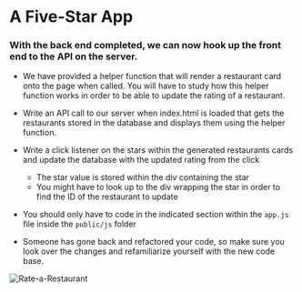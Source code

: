 # A Five-Star App

### With the back end completed, we can now hook up the front end to the API on the server.

* We have provided a helper function that will render a restaurant card onto the page when called. You will have to study how this helper function works in order to be able to update the rating of a restaurant.

* Write an API call to our server when index.html is loaded that gets the restaurants stored in the database and displays them using the helper function.

* Write a click listener on the stars within the generated restaurants cards and update the database with the updated rating from the click
    * The star value is stored within the div containing the star
    * You might have to look up to the div wrapping the star in order to find the ID of the restaurant to update

* You should only have to code in the indicated section within the `app.js` file inside the `public/js` folder

* Someone has gone back and refactored your code, so make sure you look over the changes and refamiliarize yourself with the new code base.

![Rate-a-Restaurant](public/images/Rate-a-Restaurant.gif)
